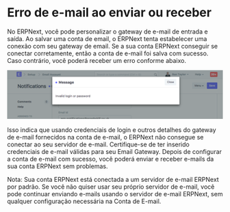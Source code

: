 # Erro de e-mail ao enviar ou receber



No ERPNext, você pode personalizar o gateway de e-mail de entrada e saída. Ao salvar uma conta de email, o ERPNext tenta estabelecer uma conexão com seu gateway de email. Se a sua conta ERPNext conseguir se conectar corretamente, então a conta de e-mail foi salva com sucesso. Caso contrário, você poderá receber um erro conforme abaixo.


![Erro de e-mail](/files/email-error.png)


Isso indica que usando credenciais de login e outros detalhes do gateway de e-mail fornecidos na conta de e-mail, o ERPNext não consegue se conectar ao seu servidor de e-mail. Certifique-se de ter inserido credenciais de e-mail válidas para seu Email Gateway. Depois de configurar a conta de e-mail com sucesso, você poderá enviar e receber e-mails da sua conta ERPNext sem problemas.


Nota: Sua conta ERPNext está conectada a um servidor de e-mail ERPNext por padrão. Se você não quiser usar seu próprio servidor de e-mail, você pode continuar enviando e-mails usando o servidor de e-mail ERPNext, sem qualquer configuração necessária na Conta de E-mail.



